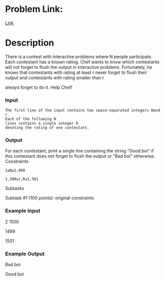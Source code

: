 # Problem Link:

[Link](https://www.codechef.com/DEC18B/problems/CHFINTRO)
# Description
There is a contest with interactive problems where N
people participate. Each contestant has a known rating. Chef wants to know which contestants will not forget to flush the output in interactive problems. Fortunately, he knows that contestants with rating at least r never forget to flush their output and contestants with rating smaller than r

always forget to do it. Help Chef!
### Input

    The first line of the input contains two space-separated integers Nand r.
    Each of the following N
    lines contains a single integer R
    denoting the rating of one contestant.

### Output

For each contestant, print a single line containing the string "Good boi" if this contestant does not forget to flush the output or "Bad boi" otherwise.
Constraints

    1≤N≤1,000

    1,300≤r,R≤1,501

Subtasks

Subtask #1 (100 points): original constraints
### Example Input

2 1500

1499

1501

### Example Output

Bad boi

Good boi

